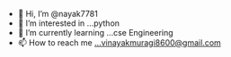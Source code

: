 - 👋 Hi, I’m @nayak7781
- 👀 I’m interested in ...python    
- 🌱 I’m currently learning ...cse Engineering
- 📫 How to reach me ...vinayakmuragi8600@gmail.com

<!---
nayak7781/nayak7781 is a ✨ special ✨ repository because its `README.md` (this file) appears on your GitHub profile.
You can click the Preview link to take a look at your changes.
--->
